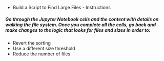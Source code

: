 * Build a Script to Find Large Files - Instructions
##### Go through the Jupyter Notebook cells and the content with details on walking the file system. Once you complete all the cells, go back and make changes to the logic that looks for files and sizes in order to:

* Revert the sorting
* Use a different size threshold
* Reduce the number of files

